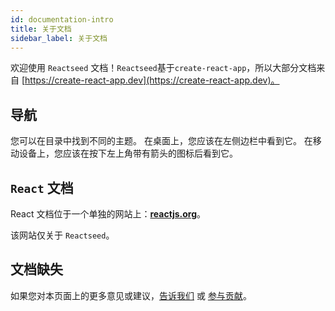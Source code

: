 ```yaml
---
id: documentation-intro
title: 关于文档
sidebar_label: 关于文档
---
```


欢迎使用 `Reactseed` 文档！`Reactseed`基于`create-react-app`，所以大部分文档来自 [https://create-react-app.dev](https://create-react-app.dev)。

## 导航

您可以在目录中找到不同的主题。 在桌面上，您应该在左侧边栏中看到它。 在移动设备上，您应该在按下左上角带有箭头的图标后看到它。

## `React` 文档

React 文档位于一个单独的网站上：**[reactjs.org](https://reactjs.org/)**。

该网站仅关于 `Reactseed`。

## 文档缺失

如果您对本页面上的更多意见或建议，[告诉我们](https://github.com/reactseed/reactseed/issues) 或 [参与贡献](https://github.com/reactseed/reactseed/tree/master/docusaurus/docs)。
